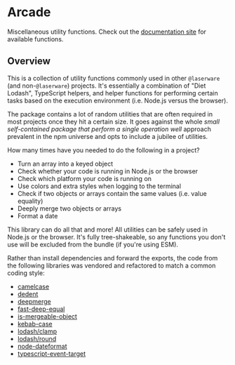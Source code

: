 # Arcade

Miscellaneous utility functions. Check out the [documentation site](https://laserware.github.io/arcade/) for available functions.

## Overview

This is a collection of utility functions commonly used in other `@laserware` (and non-`@laserware`) projects.
It's essentially a combination of "Diet Lodash", TypeScript helpers, and helper functions for performing certain tasks based on the execution environment (i.e. Node.js versus the browser).

The package contains a lot of random utilities that are often required in most projects once they hit a certain size.
It goes against the whole _small self-contained package that perform a single operation well_ approach prevalent in the npm universe and opts to include a jubilee of utilities.

How many times have you needed to do the following in a project?

- Turn an array into a keyed object
- Check whether your code is running in Node.js or the browser
- Check which platform your code is running on
- Use colors and extra styles when logging to the terminal
- Check if two objects or arrays contain the same values (i.e. value equality)
- Deeply merge two objects or arrays
- Format a date

This library can do all that and more! All utilities can be safely used in Node.js or the browser.
It's fully tree-shakeable, so any functions you don't use will be excluded from the bundle (if you're using ESM).

Rather than install dependencies and forward the exports, the code from the following libraries was vendored and refactored to match a common coding style:

- [camelcase](https://github.com/sindresorhus/camelcase)
- [dedent](https://github.com/dmnd/dedent)
- [deepmerge](https://github.com/TehShrike/deepmerge)
- [fast-deep-equal](https://github.com/epoberezkin/fast-deep-equal)
- [is-mergeable-object](https://github.com/TehShrike/is-mergeable-object)
- [kebab-case](https://github.com/joakimbeng/kebab-case)
- [lodash/clamp](https://github.com/lodash/lodash/blob/11eb817cdfacf56c02d7005cbe520ffbeb0fe59a/clamp.js)
- [lodash/round](https://github.com/lodash/lodash/blob/11eb817cdfacf56c02d7005cbe520ffbeb0fe59a/round.js)
- [node-dateformat](https://github.com/felixge/node-dateformat)
- [typescript-event-target](https://github.com/DerZade/typescript-event-target)
